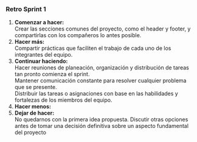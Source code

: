 <h3> Retro Sprint 1 </h3>
<ol>
  <li><b>Comenzar a hacer:</b></li>
  <span>Crear las secciones comunes del proyecto, como el header y footer, y compartirlas con los compañeros lo antes posible.</span><br>
  <li><b>Hacer más:</b></li>
  <span>Compartir prácticas que faciliten el trabajo de cada uno de los integrantes del equipo.</span><br>
  
  <li><b>Continuar haciendo:</b></li>
  <span>Hacer reuniones de planeación, organización y distribución de tareas tan pronto comienza el sprint.</span><br>
  <span>Mantener comunicación constante para resolver cualquier problema que se presente.</span><br>
  <span> Distribuir las tareas o asignaciones con base en las habilidades y fortalezas de los miembros del equipo.</span><br>
  <li><b>Hacer menos:</b></li>
  
  <li><b>Dejar de hacer:</b></li>
  <span>No quedarnos con la primera idea propuesta. Discutir otras opciones antes de tomar una decisión definitiva sobre un aspecto fundamental del proyecto </span>
</ol>




